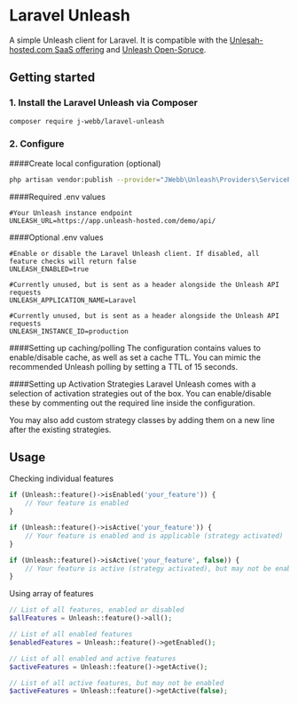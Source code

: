 # Laravel Unleash

A simple Unleash client for Laravel. It is compatible with the [Unlesah-hosted.com SaaS offering](https://www.unleash-hosted.com/) and [Unleash Open-Soruce](https://github.com/finn-no/unleash).

## Getting started

### 1. Install the Laravel Unleash via Composer
```bash
composer require j-webb/laravel-unleash
```

### 2. Configure

####Create local configuration (optional)
```bash
php artisan vendor:publish --provider="JWebb\Unleash\Providers\ServiceProvider"
```

####Required .env values

```dotenv
#Your Unleash instance endpoint
UNLEASH_URL=https://app.unleash-hosted.com/demo/api/
```

####Optional .env values
```dotenv
#Enable or disable the Laravel Unleash client. If disabled, all feature checks will return false
UNLEASH_ENABLED=true

#Currently unused, but is sent as a header alongside the Unleash API requests
UNLEASH_APPLICATION_NAME=Laravel 

#Currently unused, but is sent as a header alongside the Unleash API requests
UNLEASH_INSTANCE_ID=production 
```
####Setting up caching/polling
The configuration contains values to enable/disable cache, as well as set a cache TTL. You can mimic the recommended Unleash polling by setting a TTL of 15 seconds.

####Setting up Activation Strategies
Laravel Unleash comes with a selection of activation strategies out of the box. You can enable/disable these by commenting out the required line inside the configuration.

You may also add custom strategy classes by adding them on a new line after the existing strategies.

## Usage

Checking individual features
```php
if (Unleash::feature()->isEnabled('your_feature')) {
    // Your feature is enabled
}

if (Unleash::feature()->isActive('your_feature')) {
    // Your feature is enabled and is applicable (strategy activated)
}

if (Unleash::feature()->isActive('your_feature', false)) {
    // Your feature is active (strategy activated), but may not be enabled
}
```

Using array of features
```php
// List of all features, enabled or disabled
$allFeatures = Unleash::feature()->all();

// List of all enabled features
$enabledFeatures = Unleash::feature()->getEnabled();

// List of all enabled and active features
$activeFeatures = Unleash::feature()->getActive();

// List of all active features, but may not be enabled
$activeFeatures = Unleash::feature()->getActive(false); 
```

